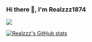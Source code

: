 ### Hi there 👋, I'm Realzzz1874
<!--
**Realzzz1874/Realzzz1874** is a ✨ _special_ ✨ repository because its `README.md` (this file) appears on your GitHub profile.

Here are some ideas to get you started:

- 🔭 I’m currently working on ...
- 🌱 I’m currently learning ...
- 👯 I’m looking to collaborate on ...
- 🤔 I’m looking for help with ...
- 💬 Ask me about ...
- 📫 How to reach me: ...
- 😄 Pronouns: ...
- ⚡ Fun fact: ...
-->

![](https://img.shields.io/badge/dynamic/json?label=npm%20downloads&query=$.count&url=https://github-readme-npm-stats.vercel.app/api/downloads?author=realzzz)

[![Realzzz's GitHub stats](https://github-readme-stats-sigma-five.vercel.app/api?username=Realzzz1874&count_private=true&show_icons=true&theme=vue-dark)](https://github.com/anuraghazra/github-readme-stats)
